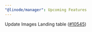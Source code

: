 ```yaml
---
"@linode/manager": Upcoming Features
---
```


Update Images Landing table ([#10545](https://github.com/linode/manager/pull/10545))

